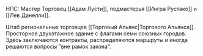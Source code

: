 НПС: Мастер Торговец [[Адам Лусти]], подмастерья [[Ингра Рустако]] и [[Лев Данелли]].

Штаб региональных торговцев [[Торговый Альянс|Торгового Альянса]]. Просторное двухэтажное здание с флагами семи союзных городов. Здесь заключаются контракты, распределяются маршруты и иногда решаются вопросы "вне рамок закона".


